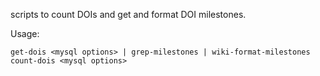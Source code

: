 scripts to count DOIs and get and format DOI milestones. 

Usage: 

    get-dois <mysql options> | grep-milestones | wiki-format-milestones
    count-dois <mysql options>
